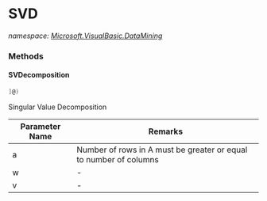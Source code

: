 ﻿# SVD
_namespace: [Microsoft.VisualBasic.DataMining](./index.md)_





### Methods

#### SVDecomposition
```csharp
]@)
```
Singular Value Decomposition

|Parameter Name|Remarks|
|--------------|-------|
|a|Number of rows in A must be greater or equal to number of columns|
|w|-|
|v|-|



